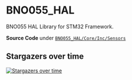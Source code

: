 # BNO055_HAL
BNO055 HAL Library for STM32 Framework.

**Source Code** under [`BNO055_HAL/Core/Inc/Sensors`](https://github.com/ndanilo8/BNO055_HAL/tree/master/BNO055_HAL/Core/Inc/Sensors)

                        
## Stargazers over time
[![Stargazers over time](https://starchart.cc/ndanilo8/BNO055_HAL.svg?variant=adaptive)](https://starchart.cc/ndanilo8/BNO055_HAL)

                    
